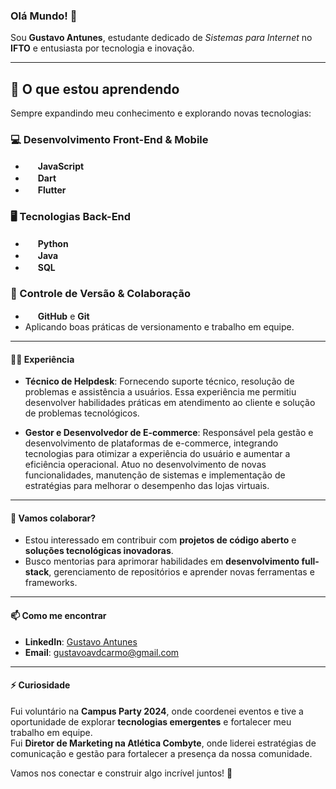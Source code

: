 ### Olá Mundo! 👋  

Sou **Gustavo Antunes**, estudante dedicado de *Sistemas para Internet* no **IFTO** e entusiasta por tecnologia e inovação.  

---

## 🌱 O que estou aprendendo  
Sempre expandindo meu conhecimento e explorando novas tecnologias:  

### 💻 Desenvolvimento Front-End & Mobile  
- <img src="https://cdn.jsdelivr.net/gh/devicons/devicon/icons/javascript/javascript-original.svg" height="16"/> **JavaScript**
- <img src="https://cdn.jsdelivr.net/gh/devicons/devicon/icons/dart/dart-original.svg" height="16"/> **Dart**  
- <img src="https://cdn.jsdelivr.net/gh/devicons/devicon/icons/flutter/flutter-original.svg" height="16"/> **Flutter**  

### 🖥️ Tecnologias Back-End  
- <img src="https://cdn.jsdelivr.net/gh/devicons/devicon/icons/python/python-original.svg" height="16"/> **Python**  
- <img src="https://cdn.jsdelivr.net/gh/devicons/devicon/icons/java/java-original.svg" height="16"/> **Java**  
- <img src="https://cdn.jsdelivr.net/gh/devicons/devicon/icons/mysql/mysql-original.svg" height="16"/> **SQL**  

### 📌 Controle de Versão & Colaboração  
- <img src="https://cdn.jsdelivr.net/gh/devicons/devicon/icons/github/github-original.svg" height="16"/> **GitHub** e **Git**  
- Aplicando boas práticas de versionamento e trabalho em equipe.  


---

#### 👨‍💻 **Experiência**  
- **Técnico de Helpdesk**: Fornecendo suporte técnico, resolução de problemas e assistência a usuários. Essa experiência me permitiu desenvolver habilidades práticas em atendimento ao cliente e solução de problemas tecnológicos.  

- **Gestor e Desenvolvedor de E-commerce**: Responsável pela gestão e desenvolvimento de plataformas de e-commerce, integrando tecnologias para otimizar a experiência do usuário e aumentar a eficiência operacional. Atuo no desenvolvimento de novas funcionalidades, manutenção de sistemas e implementação de estratégias para melhorar o desempenho das lojas virtuais.  

---

#### 🤝 **Vamos colaborar?**  
- Estou interessado em contribuir com **projetos de código aberto** e **soluções tecnológicas inovadoras**.  
- Busco mentorias para aprimorar habilidades em **desenvolvimento full-stack**, gerenciamento de repositórios e aprender novas ferramentas e frameworks.  

---

#### 📫 **Como me encontrar**  
- **LinkedIn**: [Gustavo Antunes](https://www.linkedin.com/in/carmogustavo/)  
- **Email**: [gustavoavdcarmo@gmail.com](mailto:gustavoavdcarmo@gmail.com)  

---

#### ⚡ **Curiosidade**
Fui voluntário na **Campus Party 2024**, onde coordenei eventos e tive a oportunidade de explorar **tecnologias emergentes** e fortalecer meu trabalho em equipe.  
Fui **Diretor de Marketing na Atlética Combyte**, onde liderei estratégias de comunicação e gestão para fortalecer a presença da nossa comunidade.

Vamos nos conectar e construir algo incrível juntos! 🌟  
